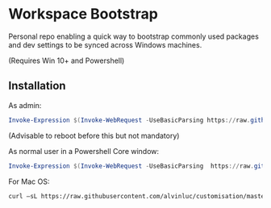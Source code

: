 # Workspace Bootstrap

Personal repo enabling a quick way to bootstrap commonly used packages and dev settings to be synced across Windows machines. 

(Requires Win 10+ and Powershell)

## Installation

As admin:

```powershell
Invoke-Expression $(Invoke-WebRequest -UseBasicParsing https://raw.githubusercontent.com/alvinluc/workspacebootstrap/master/InstallAsAdmin.ps1)
```

(Advisable to reboot before this but not mandatory)

As normal user in a Powershell Core window:

```powershell
Invoke-Expression $(Invoke-WebRequest -UseBasicParsing  https://raw.githubusercontent.com/alvinluc/workspacebootstrap/master/InstallAsUser.ps1)
```

For Mac OS: 

```sh 
curl –sL https://raw.githubusercontent.com/alvinluc/customisation/master/InstallAsMac.sh | bash 
``` 